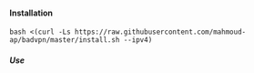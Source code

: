 
#### Installation

```
bash <(curl -Ls https://raw.githubusercontent.com/mahmoud-ap/badvpn/master/install.sh --ipv4)
```

##### Use



